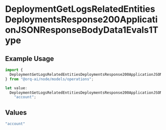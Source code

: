 # DeploymentGetLogsRelatedEntitiesDeploymentsResponse200ApplicationJSONResponseBodyData1Evals1Type

## Example Usage

```typescript
import {
  DeploymentGetLogsRelatedEntitiesDeploymentsResponse200ApplicationJSONResponseBodyData1Evals1Type,
} from "@orq-ai/node/models/operations";

let value:
  DeploymentGetLogsRelatedEntitiesDeploymentsResponse200ApplicationJSONResponseBodyData1Evals1Type =
    "account";
```

## Values

```typescript
"account"
```
